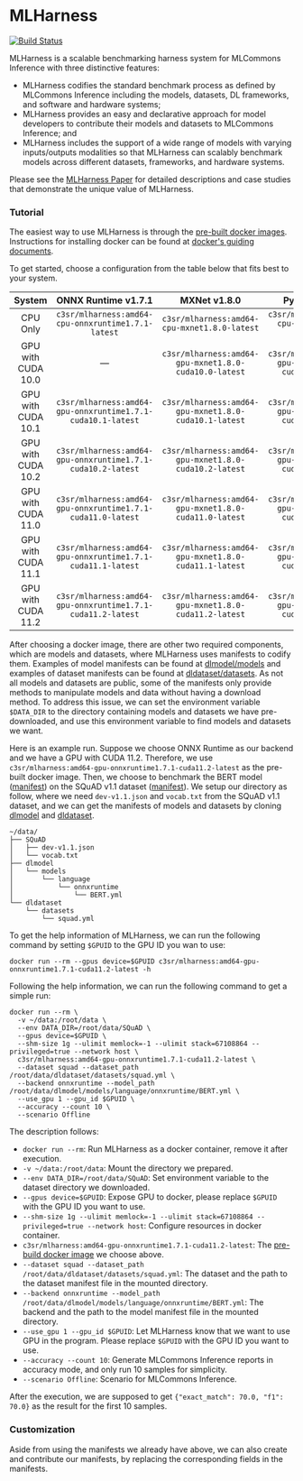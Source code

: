 # MLHarness
[![Build Status](https://dev.azure.com/yhchang/c3sr/_apis/build/status/c3sr.mlharness?branchName=master)](https://dev.azure.com/yhchang/c3sr/_build/latest?definitionId=11&branchName=master)

MLHarness is a scalable benchmarking harness system for MLCommons Inference with three distinctive features: 
- MLHarness codifies the standard benchmark process as defined by MLCommons Inference including the models, datasets, DL frameworks, and software and hardware systems; 
- MLHarness provides an easy and declarative approach for model developers to contribute their models and datasets to MLCommons Inference; and
- MLHarness includes the support of a wide range of models with varying inputs/outputs modalities so that MLHarness can scalably benchmark models across different datasets, frameworks, and hardware systems.

Please see the [MLHarness Paper](https://arxiv.org/abs/2111.05231) for detailed descriptions and case studies that demonstrate the unique value of MLHarness.

### Tutorial
The easiest way to use MLHarness is through the [pre-built docker images](https://hub.docker.com/r/c3sr/mlharness). Instructions for installing docker can be found at [docker's guiding documents](https://docs.docker.com/get-docker/).

To get started, choose a configuration from the table below that fits best to your system.

| System | ONNX Runtime v1.7.1 | MXNet v1.8.0 | PyTorch v1.8.1 | TensorFlow v1.14.0 | 
| :---: | :---: | :---: | :--: | :--: |
| CPU Only | `c3sr/mlharness:amd64-cpu-onnxruntime1.7.1-latest` | `c3sr/mlharness:amd64-cpu-mxnet1.8.0-latest` | `c3sr/mlharness:amd64-cpu-pytorch1.8.1-latest` | `c3sr/mlharness:amd64-cpu-tensorflow1.14.0-latest` |
| GPU with CUDA 10.0 | <center>—</center> | `c3sr/mlharness:amd64-gpu-mxnet1.8.0-cuda10.0-latest` | `c3sr/mlharness:amd64-gpu-pytorch1.8.1-cuda10.0-latest` | `c3sr/mlharness:amd64-gpu-tensorflow1.14.0-cuda10.0-latest` |
| GPU with CUDA 10.1 | `c3sr/mlharness:amd64-gpu-onnxruntime1.7.1-cuda10.1-latest` | `c3sr/mlharness:amd64-gpu-mxnet1.8.0-cuda10.1-latest` | `c3sr/mlharness:amd64-gpu-pytorch1.8.1-cuda10.1-latest` | `c3sr/mlharness:amd64-gpu-tensorflow1.14.0-cuda10.1-latest` |
| GPU with CUDA 10.2 | `c3sr/mlharness:amd64-gpu-onnxruntime1.7.1-cuda10.2-latest` | `c3sr/mlharness:amd64-gpu-mxnet1.8.0-cuda10.2-latest` | `c3sr/mlharness:amd64-gpu-pytorch1.8.1-cuda10.2-latest` | `c3sr/mlharness:amd64-gpu-tensorflow1.14.0-cuda10.2-latest` |
| GPU with CUDA 11.0 | `c3sr/mlharness:amd64-gpu-onnxruntime1.7.1-cuda11.0-latest` | `c3sr/mlharness:amd64-gpu-mxnet1.8.0-cuda11.0-latest` | `c3sr/mlharness:amd64-gpu-pytorch1.8.1-cuda11.0-latest` | <center>—</center> |
| GPU with CUDA 11.1 | `c3sr/mlharness:amd64-gpu-onnxruntime1.7.1-cuda11.1-latest` | `c3sr/mlharness:amd64-gpu-mxnet1.8.0-cuda11.1-latest`  | `c3sr/mlharness:amd64-gpu-pytorch1.8.1-cuda11.1-latest`  | <center>—</center> |
| GPU with CUDA 11.2 | `c3sr/mlharness:amd64-gpu-onnxruntime1.7.1-cuda11.2-latest` | `c3sr/mlharness:amd64-gpu-mxnet1.8.0-cuda11.2-latest` | `c3sr/mlharness:amd64-gpu-pytorch1.8.1-cuda11.2-latest` | <center>—</center> |

After choosing a docker image, there are other two required components, which are models and datasets, where MLHarness uses manifests to codify them. Examples of model manifests can be found at [dlmodel/models](https://github.com/c3sr/dlmodel/tree/master/models) and examples of dataset manifests can be found at [dldataset/datasets](https://github.com/c3sr/dldataset/tree/master/datasets). As not all models and datasets are public, some of the manifests only provide methods to manipulate models and data without having a download method. To address this issue, we can set the environment variable `$DATA_DIR` to the directory containing models and datasets we have pre-downloaded, and use this environment variable to find models and datasets we want. 

Here is an example run. Suppose we choose ONNX Runtime as our backend and we have a GPU with CUDA 11.2. Therefore, we use `c3sr/mlharness:amd64-gpu-onnxruntime1.7.1-cuda11.2-latest` as the pre-built docker image. Then, we choose to benchmark the BERT model ([manifest](https://github.com/c3sr/dlmodel/blob/master/models/language/onnxruntime/BERT.yml)) on the SQuAD v1.1 dataset ([manifest](https://github.com/c3sr/dldataset/blob/master/datasets/squad.yml)). We setup our directory as follow, where we need `dev-v1.1.json` and `vocab.txt` from the SQuAD v1.1 dataset, and we can get the manifests of models and datasets by cloning [dlmodel](https://github.com/c3sr/dlmodel) and [dldataset](https://github.com/c3sr/dldataset).

```
~/data/
├── SQuAD
│   ├── dev-v1.1.json
│   └── vocab.txt
├── dlmodel
│   └── models
│       └── language
│           └── onnxruntime
│               └── BERT.yml
└── dldataset
    └── datasets
        └── squad.yml
```

To get the help information of MLHarness, we can run the following command by setting `$GPUID` to the GPU ID you wan to use:
```
docker run --rm --gpus device=$GPUID c3sr/mlharness:amd64-gpu-onnxruntime1.7.1-cuda11.2-latest -h
```

Following the help information, we can run the following command to get a simple run:
```
docker run --rm \
  -v ~/data:/root/data \
  --env DATA_DIR=/root/data/SQuAD \
  --gpus device=$GPUID \
  --shm-size 1g --ulimit memlock=-1 --ulimit stack=67108864 --privileged=true --network host \
  c3sr/mlharness:amd64-gpu-onnxruntime1.7.1-cuda11.2-latest \
  --dataset squad --dataset_path /root/data/dldataset/datasets/squad.yml \
  --backend onnxruntime --model_path /root/data/dlmodel/models/language/onnxruntime/BERT.yml \
  --use_gpu 1 --gpu_id $GPUID \
  --accuracy --count 10 \
  --scenario Offline
```
The description follows:
- `docker run --rm`: Run MLHarness as a docker container, remove it after execution.
- `-v ~/data:/root/data`: Mount the directory we prepared.
- `--env DATA_DIR=/root/data/SQuAD`: Set environment variable to the dataset directory we downloaded.
- `--gpus device=$GPUID`: Expose GPU to docker, please replace `$GPUID` with the GPU ID you want to use.
- `--shm-size 1g --ulimit memlock=-1 --ulimit stack=67108864 --privileged=true --network host`: Configure resources in docker container.
- `c3sr/mlharness:amd64-gpu-onnxruntime1.7.1-cuda11.2-latest`: The [pre-build docker image](https://hub.docker.com/r/c3sr/mlharness) we choose above.
- `--dataset squad --dataset_path /root/data/dldataset/datasets/squad.yml`: The dataset and the path to the dataset manifest file in the mounted directory.
- `--backend onnxruntime --model_path /root/data/dlmodel/models/language/onnxruntime/BERT.yml`: The backend and the path to the model manifest file in the mounted directory.
- `--use_gpu 1 --gpu_id $GPUID`: Let MLHarness know that we want to use GPU in the program. Please replace `$GPUID` with the GPU ID you want to use.
- `--accuracy --count 10`: Generate MLCommons Inference reports in accuracy mode, and only run 10 samples for simplicity.
- `--scenario Offline`: Scenario for MLCommons Inference.

After the execution, we are supposed to get `{"exact_match": 70.0, "f1": 70.0}` as the result for the first 10 samples.

### Customization
Aside from using the manifests we already have above, we can also create and contribute our manifests, by replacing the corresponding fields in the manifests.
